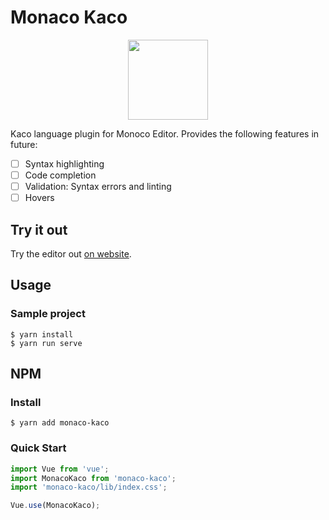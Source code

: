 # Monaco Kaco

<div align=center><img width="128" height="128" src="./kaco.png"/></div>

Kaco language plugin for Monoco Editor. Provides the following features in future:

- [ ] Syntax highlighting
- [ ] Code completion
- [ ] Validation: Syntax errors and linting
- [ ] Hovers

## Try it out

Try the editor out [on website](https://hfutsora.github.io/monaco-kaco/).

## Usage

### Sample project

```shell
$ yarn install
$ yarn run serve
```

## NPM

### Install

```shell
$ yarn add monaco-kaco
```

### Quick Start 

```ts
import Vue from 'vue';
import MonacoKaco from 'monaco-kaco';
import 'monaco-kaco/lib/index.css';

Vue.use(MonacoKaco);
```
